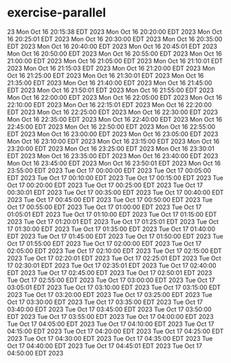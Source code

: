 # exercise-parallel
23
Mon Oct 16 20:15:38 EDT 2023
Mon Oct 16 20:20:00 EDT 2023
Mon Oct 16 20:25:01 EDT 2023
Mon Oct 16 20:30:00 EDT 2023
Mon Oct 16 20:35:00 EDT 2023
Mon Oct 16 20:40:00 EDT 2023
Mon Oct 16 20:45:01 EDT 2023
Mon Oct 16 20:50:00 EDT 2023
Mon Oct 16 20:55:00 EDT 2023
Mon Oct 16 21:00:00 EDT 2023
Mon Oct 16 21:05:00 EDT 2023
Mon Oct 16 21:10:01 EDT 2023
Mon Oct 16 21:15:03 EDT 2023
Mon Oct 16 21:20:00 EDT 2023
Mon Oct 16 21:25:00 EDT 2023
Mon Oct 16 21:30:01 EDT 2023
Mon Oct 16 21:35:00 EDT 2023
Mon Oct 16 21:40:00 EDT 2023
Mon Oct 16 21:45:00 EDT 2023
Mon Oct 16 21:50:01 EDT 2023
Mon Oct 16 21:55:00 EDT 2023
Mon Oct 16 22:00:00 EDT 2023
Mon Oct 16 22:05:00 EDT 2023
Mon Oct 16 22:10:00 EDT 2023
Mon Oct 16 22:15:01 EDT 2023
Mon Oct 16 22:20:00 EDT 2023
Mon Oct 16 22:25:00 EDT 2023
Mon Oct 16 22:30:00 EDT 2023
Mon Oct 16 22:35:00 EDT 2023
Mon Oct 16 22:40:00 EDT 2023
Mon Oct 16 22:45:00 EDT 2023
Mon Oct 16 22:50:00 EDT 2023
Mon Oct 16 22:55:00 EDT 2023
Mon Oct 16 23:00:00 EDT 2023
Mon Oct 16 23:05:00 EDT 2023
Mon Oct 16 23:10:00 EDT 2023
Mon Oct 16 23:15:00 EDT 2023
Mon Oct 16 23:20:00 EDT 2023
Mon Oct 16 23:25:00 EDT 2023
Mon Oct 16 23:30:01 EDT 2023
Mon Oct 16 23:35:00 EDT 2023
Mon Oct 16 23:40:00 EDT 2023
Mon Oct 16 23:45:00 EDT 2023
Mon Oct 16 23:50:01 EDT 2023
Mon Oct 16 23:55:00 EDT 2023
Tue Oct 17 00:00:00 EDT 2023
Tue Oct 17 00:05:00 EDT 2023
Tue Oct 17 00:10:00 EDT 2023
Tue Oct 17 00:15:00 EDT 2023
Tue Oct 17 00:20:00 EDT 2023
Tue Oct 17 00:25:00 EDT 2023
Tue Oct 17 00:30:01 EDT 2023
Tue Oct 17 00:35:00 EDT 2023
Tue Oct 17 00:40:00 EDT 2023
Tue Oct 17 00:45:00 EDT 2023
Tue Oct 17 00:50:00 EDT 2023
Tue Oct 17 00:55:00 EDT 2023
Tue Oct 17 01:00:00 EDT 2023
Tue Oct 17 01:05:01 EDT 2023
Tue Oct 17 01:10:00 EDT 2023
Tue Oct 17 01:15:00 EDT 2023
Tue Oct 17 01:20:01 EDT 2023
Tue Oct 17 01:25:01 EDT 2023
Tue Oct 17 01:30:00 EDT 2023
Tue Oct 17 01:35:00 EDT 2023
Tue Oct 17 01:40:00 EDT 2023
Tue Oct 17 01:45:00 EDT 2023
Tue Oct 17 01:50:00 EDT 2023
Tue Oct 17 01:55:00 EDT 2023
Tue Oct 17 02:00:00 EDT 2023
Tue Oct 17 02:05:00 EDT 2023
Tue Oct 17 02:10:00 EDT 2023
Tue Oct 17 02:15:00 EDT 2023
Tue Oct 17 02:20:01 EDT 2023
Tue Oct 17 02:25:01 EDT 2023
Tue Oct 17 02:30:01 EDT 2023
Tue Oct 17 02:35:01 EDT 2023
Tue Oct 17 02:40:00 EDT 2023
Tue Oct 17 02:45:00 EDT 2023
Tue Oct 17 02:50:01 EDT 2023
Tue Oct 17 02:55:00 EDT 2023
Tue Oct 17 03:00:00 EDT 2023
Tue Oct 17 03:05:01 EDT 2023
Tue Oct 17 03:10:00 EDT 2023
Tue Oct 17 03:15:00 EDT 2023
Tue Oct 17 03:20:00 EDT 2023
Tue Oct 17 03:25:00 EDT 2023
Tue Oct 17 03:30:00 EDT 2023
Tue Oct 17 03:35:00 EDT 2023
Tue Oct 17 03:40:00 EDT 2023
Tue Oct 17 03:45:00 EDT 2023
Tue Oct 17 03:50:00 EDT 2023
Tue Oct 17 03:55:00 EDT 2023
Tue Oct 17 04:00:00 EDT 2023
Tue Oct 17 04:05:00 EDT 2023
Tue Oct 17 04:10:00 EDT 2023
Tue Oct 17 04:15:00 EDT 2023
Tue Oct 17 04:20:00 EDT 2023
Tue Oct 17 04:25:00 EDT 2023
Tue Oct 17 04:30:00 EDT 2023
Tue Oct 17 04:35:00 EDT 2023
Tue Oct 17 04:40:00 EDT 2023
Tue Oct 17 04:45:01 EDT 2023
Tue Oct 17 04:50:00 EDT 2023
